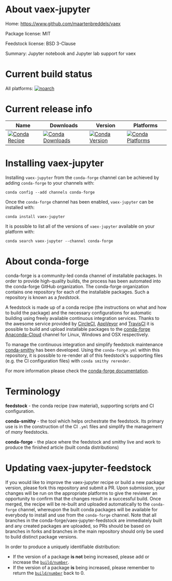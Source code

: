 About vaex-jupyter
==================

Home: https://www.github.com/maartenbreddels/vaex

Package license: MIT

Feedstock license: BSD 3-Clause

Summary: Jupyter notebook and Jupyter lab support for vaex



Current build status
====================

All platforms:
[![noarch](https://img.shields.io/circleci/project/github/conda-forge/vaex-jupyter-feedstock/master.svg?label=noarch)](https://circleci.com/gh/conda-forge/vaex-jupyter-feedstock)

Current release info
====================

| Name | Downloads | Version | Platforms |
| --- | --- | --- | --- |
| [![Conda Recipe](https://img.shields.io/badge/recipe-vaex--jupyter-green.svg)](https://anaconda.org/conda-forge/vaex-jupyter) | [![Conda Downloads](https://img.shields.io/conda/dn/conda-forge/vaex-jupyter.svg)](https://anaconda.org/conda-forge/vaex-jupyter) | [![Conda Version](https://img.shields.io/conda/vn/conda-forge/vaex-jupyter.svg)](https://anaconda.org/conda-forge/vaex-jupyter) | [![Conda Platforms](https://img.shields.io/conda/pn/conda-forge/vaex-jupyter.svg)](https://anaconda.org/conda-forge/vaex-jupyter) |

Installing vaex-jupyter
=======================

Installing `vaex-jupyter` from the `conda-forge` channel can be achieved by adding `conda-forge` to your channels with:

```
conda config --add channels conda-forge
```

Once the `conda-forge` channel has been enabled, `vaex-jupyter` can be installed with:

```
conda install vaex-jupyter
```

It is possible to list all of the versions of `vaex-jupyter` available on your platform with:

```
conda search vaex-jupyter --channel conda-forge
```


About conda-forge
=================

conda-forge is a community-led conda channel of installable packages.
In order to provide high-quality builds, the process has been automated into the
conda-forge GitHub organization. The conda-forge organization contains one repository
for each of the installable packages. Such a repository is known as a *feedstock*.

A feedstock is made up of a conda recipe (the instructions on what and how to build
the package) and the necessary configurations for automatic building using freely
available continuous integration services. Thanks to the awesome service provided by
[CircleCI](https://circleci.com/), [AppVeyor](http://www.appveyor.com/)
and [TravisCI](https://travis-ci.org/) it is possible to build and upload installable
packages to the [conda-forge](https://anaconda.org/conda-forge)
[Anaconda-Cloud](http://docs.anaconda.org/) channel for Linux, Windows and OSX respectively.

To manage the continuous integration and simplify feedstock maintenance
[conda-smithy](http://github.com/conda-forge/conda-smithy) has been developed.
Using the ``conda-forge.yml`` within this repository, it is possible to re-render all of
this feedstock's supporting files (e.g. the CI configuration files) with ``conda smithy rerender``.

For more information please check the [conda-forge documentation](https://conda-forge.org/docs/).

Terminology
===========

**feedstock** - the conda recipe (raw material), supporting scripts and CI configuration.

**conda-smithy** - the tool which helps orchestrate the feedstock.
                   Its primary use is in the construction of the CI ``.yml`` files
                   and simplify the management of *many* feedstocks.

**conda-forge** - the place where the feedstock and smithy live and work to
                  produce the finished article (built conda distributions)


Updating vaex-jupyter-feedstock
===============================

If you would like to improve the vaex-jupyter recipe or build a new
package version, please fork this repository and submit a PR. Upon submission,
your changes will be run on the appropriate platforms to give the reviewer an
opportunity to confirm that the changes result in a successful build. Once
merged, the recipe will be re-built and uploaded automatically to the
`conda-forge` channel, whereupon the built conda packages will be available for
everybody to install and use from the `conda-forge` channel.
Note that all branches in the conda-forge/vaex-jupyter-feedstock are
immediately built and any created packages are uploaded, so PRs should be based
on branches in forks and branches in the main repository should only be used to
build distinct package versions.

In order to produce a uniquely identifiable distribution:
 * If the version of a package **is not** being increased, please add or increase
   the [``build/number``](http://conda.pydata.org/docs/building/meta-yaml.html#build-number-and-string).
 * If the version of a package **is** being increased, please remember to return
   the [``build/number``](http://conda.pydata.org/docs/building/meta-yaml.html#build-number-and-string)
   back to 0.